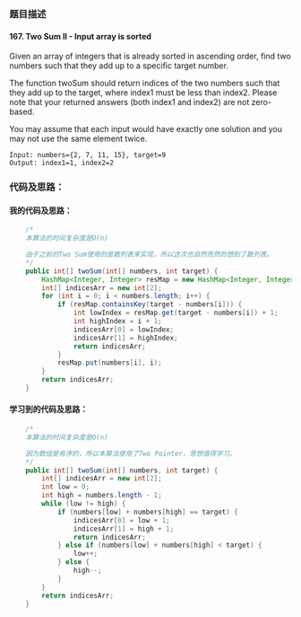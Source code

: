 ### 题目描述

#### 167. Two Sum II - Input array is sorted

Given an array of integers that is already sorted in ascending order, find two numbers such that they add up to a specific target number.

The function twoSum should return indices of the two numbers such that they add up to the target, where index1 must be less than index2. Please note that your returned answers (both index1 and index2) are not zero-based.

You may assume that each input would have exactly one solution and you may not use the same element twice.

    Input: numbers={2, 7, 11, 15}, target=9
    Output: index1=1, index2=2

### 代码及思路：

#### 我的代码及思路：

```java
    /*
    本算法的时间复杂度是O(n)

    由于之前的Two Sum使用的是散列表来实现，所以这次也自然而然的想到了散列表。
    */
    public int[] twoSum(int[] numbers, int target) {
        HashMap<Integer, Integer> resMap = new HashMap<Integer, Integer>();
        int[] indicesArr = new int[2];
        for (int i = 0; i < numbers.length; i++) {
            if (resMap.containsKey(target - numbers[i])) {
                int lowIndex = resMap.get(target - numbers[i]) + 1;
                int highIndex = i + 1;
                indicesArr[0] = lowIndex;
                indicesArr[1] = highIndex;
                return indicesArr;
            }
            resMap.put(numbers[i], i);
        }
        return indicesArr;
    }
```

#### 学习到的代码及思路：

```java
    /*
    本算法的时间复杂度是O(n)

    因为数组是有序的，所以本算法使用了Two Pointer，思想值得学习。
    */
    public int[] twoSum(int[] numbers, int target) {
        int[] indicesArr = new int[2];
        int low = 0;
        int high = numbers.length - 1;
        while (low != high) {
            if (numbers[low] + numbers[high] == target) {
                indicesArr[0] = low + 1;
                indicesArr[1] = high + 1;
                return indicesArr;
            } else if (numbers[low] + numbers[high] < target) {
                low++;
            } else {
                high--;
            }
        }
        return indicesArr;
    }
```